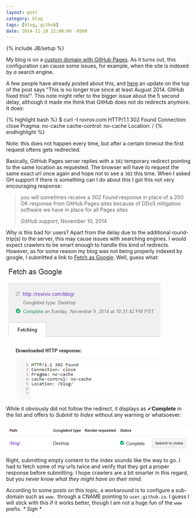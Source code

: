 ```yaml
---
layout: post
category: blog
tags: [blog, github]
date: 2014-11-10 21:00:00 -0500
---
```

{% include JB/setup %}

My blog is on a [custom domain with GitHub Pages](https://help.github.com/articles/setting-up-a-custom-domain-with-github-pages/). As it turns out, this configuration can cause some issues, for example, when the site is indexed by _a_ search engine.

A few people have already posted about this, and [here](http://instantclick.io/github-pages-and-apex-domains) an update on the top of the post says "This is no longer true since at least August 2014. GitHub fixed this!". This note might refer to the bigger issue about the 5 second delay, although it made me think that GitHub does not do redirects anymore. It does:

{% highlight bash %}
$ curl -I rovrov.com
HTTP/1.1 302 Found
Connection: close
Pragma: no-cache
cache-control: no-cache
Location: /
{% endhighlight %}

Note: this does not happen every time, but after a certain timeout the first request oftens gets redirected.

<!-- more -->

Basically, GitHub Pages server replies with a `302` temporary redirect pointing to the same location as requested. The browser will have to request the same exact url once again and hope not to see a `302` this time. When I asked GH support if there is something can I do about this I got this not very encouraging response:

>  you will sometimes receive a 302 Found response in place of a 200 OK response from GitHub Pages sites because of DDoS mitigation software we have in place for all Pages sites
>
> <footer><cite>GitHub support</cite>, November 10, 2014</footer>

Why is this bad for users? Apart from the delay due to the additional round-trip(s) to the server, this may cause issues with searching engines. I would expect crawlers to be smart enough to handle this kind of redirects. However, as for some reason my blog was not being properly indexed by google, I submitted a link to [Fetch as Google](https://support.google.com/webmasters/answer/6066467?hl=en). Well, guess what:

<img src="/files/2014-11-09-github-pages-302-redirect/fetch2.png" class="imgmb" alt="Fetch as Google"/>

While it obviously did not follow the redirect, it displays as &#10004;**Complete** in the list and offers to _Submit to Index_ without any warning or whatsoever:

<img src="/files/2014-11-09-github-pages-302-redirect/fetch1.png" class="imgmb" alt="Fetch as Google"/>

Right, submitting empty content to the index sounds like the way to go. I had to fetch some of my urls twice and verify that they got a proper response before submitting. I hope crawlers are a bit smarter in this regard, but you never know _what they might have on their mind_.

According to some posts on this topic, a workaround is to configure a sub-domain such as `www.` through a CNAME pointing to `user.github.io`. I guess I will stick with this if it works better, though I am not a huge fun of the `www` prefix. _* Sigh *_